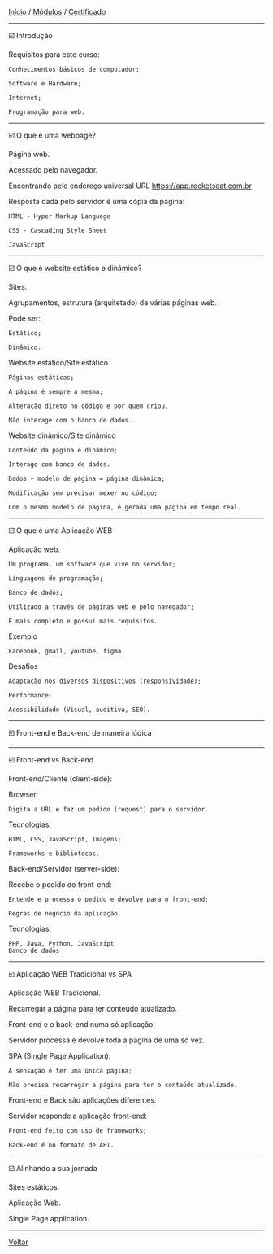 [Início](https://github.com/Thalyalm/rocketseat-trilha-conectar) /
[Módulos](https://github.com/Thalyalm/rocketseat-trilha-conectar/tree/main/modulos/readme.md) /
[Certificado](https://github.com/Thalyalm/rocketseat-trilha-conectar/tree/main/certificado/certificado-trilha-conectar.pdf)

---

:ballot_box_with_check: Introdução

Requisitos para este curso:

    Conhecimentos básicos de computador;
    
    Software e Hardware;
    
    Internet;

    Programação para web.

---

:ballot_box_with_check: O que é uma webpage?

Página web.

Acessado pelo navegador.

Encontrando pelo endereço universal URL https://app.rocketseat.com.br

Resposta dada pelo servidor é uma cópia da página:
    
    HTML - Hyper Markup Language
    
    CSS - Cascading Style Sheet
    
    JavaScript

---

:ballot_box_with_check: O que é website estático e dinâmico?

Sites.

Agrupamentos, estrutura (arquitetado) de várias páginas web.

Pode ser:
    
    Estático;
    
    Dinâmico.


Website estático/Site estático

    Páginas estáticas;
    
    A página é sempre a mesma;
    
    Alteração direto no código e por quem criou.

    Não interage com o banco de dados.

Website dinâmico/Site dinâmico

    Conteúdo da página é dinâmico;

    Interage com banco de dados.
    
    Dados + modelo de página = página dinâmica;

    Modificação sem precisar mexer no código;

    Com o mesmo modelo de página, é gerada uma página em tempo real.

---

:ballot_box_with_check: O que é uma Aplicação WEB

Aplicação web.

    Um programa, um software que vive no servidor;
    
    Linguagens de programação;

    Banco de dados;

    Utilizado a través de páginas web e pelo navegador;

    É mais completo e possui mais requisitos.

Exemplo

    Facebook, gmail, youtube, figma

Desafios

    Adaptação nos diversos dispositivos (responsividade);

    Performance;

    Acessibilidade (Visual, auditiva, SEO).

---

:ballot_box_with_check: Front-end e Back-end de maneira lúdica

---

:ballot_box_with_check: Front-end vs Back-end

Front-end/Cliente (client-side):

Browser:

    Digita a URL e faz um pedido (request) para o servidor.

Tecnologias:
    
    HTML, CSS, JavaScript, Imagens;
    
    Frameworks e bibliotecas.

Back-end/Servidor (server-side):

Recebe o pedido do front-end:
    
    Entende e processa o pedido e devolve para o front-end;

    Regras de negócio da aplicação.

Tecnologias:
    
    PHP, Java, Python, JavaScript
    Banco de dados

---

:ballot_box_with_check: Aplicação WEB Tradicional vs SPA

Aplicação WEB Tradicional.

Recarregar a página para ter conteúdo atualizado.

Front-end e o back-end numa só aplicação.

Servidor processa e devolve toda a página de uma só vez.

SPA (Single Page Application):
    
    A sensação é ter uma única página;

    Não precisa recarregar a página para ter o conteúdo atualizado.

Front-end e Back são aplicações diferentes.

Servidor responde a aplicação front-end:

    Front-end feito com uso de frameworks;

    Back-end é no formato de API.

---

:ballot_box_with_check: Alinhando a sua jornada

Sites estáticos.

Aplicação Web.

Single Page application.

---

[Voltar](https://github.com/Thalyalm/rocketseat-trilha-conectar/tree/main/modulos/tipos-de-aplicacoes-web/readme.md)